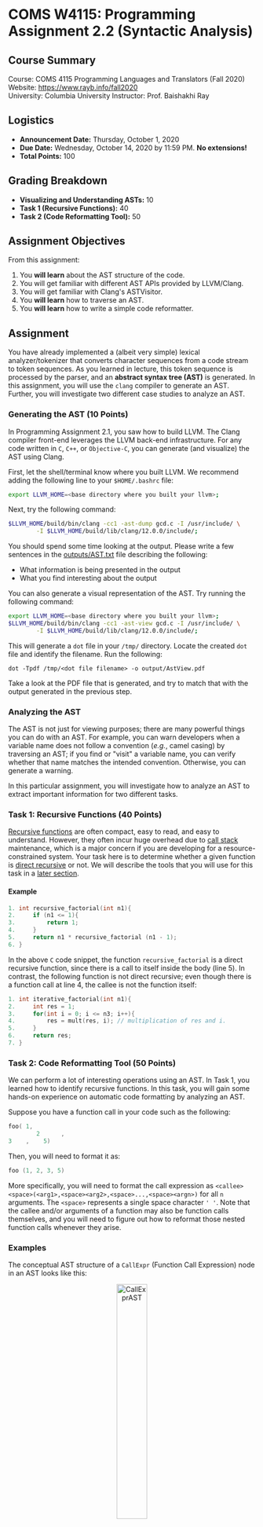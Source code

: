 # COMS W4115: Programming Assignment 2.2 (Syntactic Analysis)


## Course Summary

Course: COMS 4115 Programming Languages and Translators (Fall 2020)  
Website: https://www.rayb.info/fall2020  
University: Columbia University
Instructor: Prof. Baishakhi Ray


## Logistics
* **Announcement Date:** Thursday, October 1, 2020
* **Due Date:** Wednesday, October 14, 2020 by 11:59 PM. **No extensions!**
* **Total Points:** 100

## Grading Breakdown
* **Visualizing and Understanding ASTs:** 10
* **Task 1 (Recursive Functions):** 40
* **Task 2 (Code Reformatting Tool):** 50 

## Assignment Objectives

From this assignment:

1. You **will learn** about the AST structure of the code.
2. You will get familiar with different AST APIs provided by LLVM/Clang. 
3. You will get familiar with Clang's ASTVisitor. 
4. You **will learn** how to traverse an AST. 
5. You **will learn** how to write a simple code reformatter. 

## Assignment

You have already implemented a (albeit very simple) lexical analyzer/tokenizer that converts character sequences from a code stream to token sequences. As you learned in lecture, this token sequence is processed by the parser, and an **abstract syntax tree (AST)** is generated. In this assignment, you will use the `clang` compiler to generate an AST. Further, you will investigate two different case studies to analyze an AST.

### Generating the AST (10 Points)
In Programming Assignment 2.1, you saw how to build LLVM. The Clang compiler front-end leverages the LLVM back-end infrastructure. For any code written in `C`, `C++`, or `Objective-C`, you can generate (and visualize) the AST using Clang.

First, let the shell/terminal know where you built LLVM. We recommend adding the following line to your `$HOME/.bashrc` file:
```sh
export LLVM_HOME=<base directory where you built your llvm>;
```
Next, try the following command:
```sh
$LLVM_HOME/build/bin/clang -cc1 -ast-dump gcd.c -I /usr/include/ \
        -I $LLVM_HOME/build/lib/clang/12.0.0/include/;
```

You should spend some time looking at the output. Please write a few sentences in the [outputs/AST.txt](outputs/AST.txt) file describing the following:
* What information is being presented in the output
* What you find interesting about the output

You can also generate a visual representation of the AST. Try running the following command:
 
```sh
export LLVM_HOME=<base directory where you built your llvm>;
$LLVM_HOME/build/bin/clang -cc1 -ast-view gcd.c -I /usr/include/ \
        -I $LLVM_HOME/build/lib/clang/12.0.0/include/;
```

This will generate a `dot` file in your `/tmp/` directory. Locate the created `dot` file and identify the filename. Run the following: 
```
dot -Tpdf /tmp/<dot file filename> -o output/AstView.pdf
```
Take a look at the PDF file that is generated, and try to match that with the output generated in the previous step. 

### Analyzing the AST

The AST is not just for viewing purposes; there are many powerful things you can do with an AST. For example, you can warn developers when a variable name does not follow a convention (*e.g.*, camel casing) by traversing an AST; if you find or "visit" a variable name, you can verify whether that name matches the intended convention. Otherwise, you can generate a warning.

In this particular assignment, you will investigate how to analyze an AST to extract important information for two different tasks.

### Task 1: Recursive Functions (40 Points)

[Recursive functions](https://en.wikipedia.org/wiki/Recursion_(computer_science)) are often compact, easy to read, and easy to understand. However, they often incur huge overhead due to [call stack](https://en.wikipedia.org/wiki/Call_stack) maintenance, which is a major concern if you are developing for a resource-constrained system. Your task here is to determine whether a given function is [direct recursive](https://www.educative.io/courses/recursion-for-coding-interviews-in-cpp/BnKojpzLl2W) or not. We will describe the tools that you will use for this task in a [later section](#getting-started).

#### Example
```c
1. int recursive_factorial(int n1){
2.     if (n1 <= 1){
3.         return 1;
4.     }
5.     return n1 * recursive_factorial (n1 - 1);
6. }
```
In the above `C` code snippet, the function `recursive_factorial` is a direct recursive function, since there is a call to itself inside the body (line 5). In contrast, the following function is not direct recursive; even though there is a function call at line 4, the callee is not the function itself:
```c
1. int iterative_factorial(int n1){
2.     int res = 1;
3.     for(int i = 0; i <= n3; i++){
4.         res = mult(res, i); // multiplication of res and i.
5.     }
6.     return res;
7. }
``` 

### Task 2: Code Reformatting Tool (50 Points)

We can perform a lot of interesting operations using an AST. In Task 1, you learned how to identify recursive functions. In this task, you will gain some hands-on experience on automatic code formatting by analyzing an AST.

Suppose you have a function call in your code such as the following:
```c
foo( 1,       
        2      , 
3    ,    5)
```
Then, you will need to format it as:
```c
foo (1, 2, 3, 5)
```
More specifically, you will need to format the call expression as `<callee><space>(<arg1>,<space><arg2>,<space>...,<space><argn>)` for all `n` arguments. The `<space>` represents a single space character `' '`. Note that the callee and/or arguments of a function may also be function calls themselves, and you will need to figure out how to reformat those nested function calls whenever they arise.


### Examples
The conceptual AST structure of a `CallExpr` (Function Call Expression) node in an AST looks like this:

<p align="center"> <img src="images/call-expr.png" alt="CallExprAST" width="35%"/> </p>

The `Callee` and any of the arguments (_i.e._, `arg1`, `arg2`, etc.) can also be `CallExpr` nodes. Take a look at the next examples, which illustrate (and explain) this construction.

Note that the following code is very difficult to read:

```c
1. int bar(int k){
2.     foo(
3.   bar ( k 
4. ),
5. 1   );
6.        return 0;
7. }
```

However, when you run your reformatter tool, the function call to `foo` at line 2 should be formatted as:
```c
foo (bar (k), 1)
```
Now, it is definitely much easier to understand the function call!

**Explanation:** in the function call at line 2, the callee is a function named `foo`, which takes in two arguments. One of the arguments (the first one) is also a function call that invokes `bar` with the argument `k`. The function call to `bar` is formatted as `bar (k)`, which contributes to the original `foo` function call's formatting. Hence, the whole function call is reformatted as `foo (bar (k), 1)`.


Here is another example:
```c
 1. typedef int (*FuncPtr)(int, int);
 2. 
 3. int addNum(int a, int b) {
 4.     return a + b;
 5. }
 6.
 7. int mulNum(int a, int b) {
 8.   return a * b;
 9. }
10.
11. FuncPtr getFunc(int op) {
12.     return op == 1 ? &addNum :
13.           op == 2 ? &mulNum :
14.           (FuncPtr)0;
15. }
16.
17. int main() {
18.     int ret = getFunc( 
19.           1+0   )(  5 , 6   );
20.     return 0;
21. }
```
The reformatted code that you should generate is:
```c
getFunc (1+0) (5, 6)
```

**Explanation:** in line 18 of the above code, there is a function call. It is slightly more complicated than the one in the previous example.

<p align="center"> <img src="images/call-expr-2.png" alt="CallExprAST" width="35%"/> </p>

Here, the `Callee` is not a function name; rather, it is another function call (a `CallExpr` node) to `getFunc`, which takes in one argument. Thus, we reformat the `Callee` to `getFunc (1+0)`, and we finally get the formatted output `getFunc (1+0) (5, 6)`.



## Getting Started
To implement the above two tasks, you will build a [Clang tool](https://clang.llvm.org/docs/LibTooling.html) that uses LLVM/Clang's [RecursiveASTVisitor API](https://clang.llvm.org/doxygen/classclang_1_1RecursiveASTVisitor.html). We have provided all the setup code to get started. However, we strongly recommend that you go over the API documentation of Clang tooling and AST visitors to understand the basic workflow.
 
### Steps
1. Create a folder named `clang-hw2` under `$LLVM_HOME/clang/tools`.
2. Copy the [ClangHw2.cpp](src/ClangHw2.cpp), [CMakeLists.txt](src/CMakeLists.txt), [hw2_util.h](src/hw2_util.h), and [hw2_util.cpp](src/hw2_util.cpp) files into 
`$LLVM_HOME/clang/tools/clang-hw2`.
3. Edit the `$LLVM_HOME/clang/tools/CmakeLists.txt` file, and add this line: `add_clang_subdirectory(clang-hw2)`. 
4. Now, go to `$LLVM_HOME/build`, and run `make`. When the build has successfully finished, it will generate a binary file named `clang-hw2` in `$LLVM_HOME/build/bin`. 
5. Finally, run the generated binary using the following command: `$LLVM_HOME/build/bin/clang-hw2 examples/gcd.c --`

### About the Code

The [`FunctionVisitor`](src/ClangHw2.cpp#L26) class is a recursive AST visitor, which implements three visitors for two different types of AST nodes. The [`VisitForStmt`](src/ClangHw2.cpp#L120) is called when Clang's ASTVisitor encounters a [`ForStmt`](https://clang.llvm.org/doxygen/classclang_1_1ForStmt.html) type of AST node. You **DO NOT** have to do anything with this function; we are providing it to give you a head start with ASTVisitor. The [`VisitFunctionDecl`](src/ClangHw2.cpp#L99) function is called when a `FunctionDecl` (function declaration) node is encountered. 

Here are some other notes about the tasks:
#### Task 1 
We implemented [`VisitFunctionDecl`](src/ClangHw2.cpp#L99), which calls the helper function [`isRecursiveFunction`](src/ClangHw2.cpp#L54) and decides whether that function is direct recursive or not. **All you have to do is implement this `isRecursiveFunction` function**.

You may consider the following constraint for Task 1:

* We will only test C code inputs. You **DO NOT** need to handle function calls in C++ or C++-specific functionality (including operator overloading or user-defined literals, etc.).

When you have fully implemented the first task and have run the tool with [`gcd.c`](examples/gcd.c), you will see the following output:
```
gcd_recursive - recursive
```

#### Task 2 
From the `VisitFunctionDecl` function, we call [`analyzeCallExpressionReformat`](src/ClangHw2.cpp#L68) to perform a [depth-first search (DFS)](https://en.wikipedia.org/wiki/Depth-first_search) on the AST. While performing DFS, if we encounter any [`CallExpr`](https://clang.llvm.org/doxygen/classclang_1_1CallExpr.html) node, we call the [`formatFunctionCall`](src/ClangHw2.cpp#L61) function for formatting the code of that call expression. Note that, you **DON'T** have to identify call expressions in a given code snippet. We have already implemented that for you in [this function](src/ClangHw2.cpp#L68). **All you have to do is implement the [`formatFunctionCall`](src/ClangHw2.cpp#L61) function and return the formatted code string.**

You may consider the following constraints for Task 2:
* You have to reformat only the `CallExpr` node. If you encounter any other node (for instance, `1+0 ` in line 19 of the second example is a [`BinaryOperator node`](https://clang.llvm.org/doxygen/classclang_1_1BinaryOperator.html)), you should copy the code as is from the input source. We have provided a helper function [`getSource`](src/ClangHw2.cpp#L41) to copy the input code corresponding to a node.
* The callee or arguments of a function call will be either a pure function call or a pure non-function call, *i.e.*, there will not be a mixture of functions and non-functions involved in binary expressions, conditional expressions, etc. As an example, we will **NOT** test the following case:
```c
foo(bar(3) + 1, 9 + bar(6))
```
* We will only test C code inputs. You **DO NOT** need to handle function calls in C++ or C++-specific functionality (including operator overloading or user-defined literals, etc.).
* This problem may look like a simple character _"parsing and formatting"_ problem, but you **MUST** use the template code we provided. Please **DO NOT** change function prototypes of any of the functions we have written.

We have also provided some other helper functions.


## Submission

Please follow these steps for submission:

1. Copy the completed `ClangHw2.cpp` file from your `$LLVM_HOME/clang/tools/clang-hw2/` directory to the project's `src` folder. 
2. Complete the write-up in [outputs/AST.txt](outputs/AST.txt). 
3. Commit your code.
4. Push the code to the master branch.

## Piazza
If you have any questions about this programming assignment, please post them in the Piazza forum for the course, and an instructor will reply to them as soon as possible. Any updates to the assignment itself will be available in Piazza.


## Disclaimer
This assignment belongs to Columbia University. It may be freely used for educational purposes.
